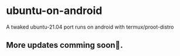 # ubuntu-on-android
A twaked ubuntu-21.04 port runs on android with termux/proot-distro

## More updates comming soon👊.
